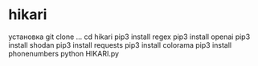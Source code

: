 # hikari
установка
git clone ...
cd hikari
pip3 install regex
pip3 install openai
pip3 install shodan
pip3 install requests
pip3 install colorama
pip3 install phonenumbers
python HIKARI.py
